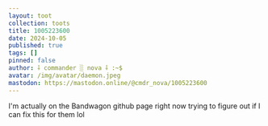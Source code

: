 ```yaml
---
layout: toot
collection: toots
title: 1005223600
date: 2024-10-05
published: true
tags: []
pinned: false
author: ⸸ commander ░ nova ⸸ :~$
avatar: /img/avatar/daemon.jpeg
mastodon: https://mastodon.online/@cmdr_nova/1005223600
---
```


I'm actually on the Bandwagon github page right now trying to figure out if I can fix this for them lol
